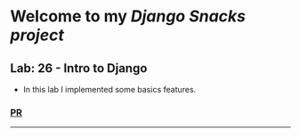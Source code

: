# Welcome to my *Django*  *Snacks project*

## Lab: 26 - Intro to Django
  - In this lab I implemented some basics features.

### [PR](https://github.com/noureddein/django-snacks/pull/1)
----